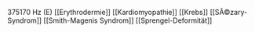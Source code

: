 375170 Hz (E)
[[Erythrodermie]]
[[Kardiomyopathie]]
[[Krebs]]
[[SÃ©zary-Syndrom]]
[[Smith-Magenis Syndrom]]
[[Sprengel-Deformität]]